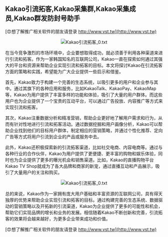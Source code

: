## **Kakao引流拓客,Kakao采集群,Kakao采集成员,Kakao群发防封号助手**

[😍想了解推广相关软件的朋友请登录 http://www.vst.tw](http://www.vst.tw)

 <center><img src="https://vst.tw/MP4/tuiguang/png/8.png" alt="Kakao引流拓客_0.txt"></center>

在当今竞争激烈的市场环境中，企业要想取得成功，就必须善于利用各种渠道来进行引流和拓客。作为一家韩国知名的互联网公司，Kakao一直在探索如何通过其强大的平台和资源来帮助企业实现引流和拓客的目标。本文将探讨Kakao在引流拓客方面的策略和实践，希望能为广大企业提供一些启示和借鉴。

首先，Kakao致力于构建一个完善的生态系统，以吸引更多的用户和企业参与其中。通过其旗下的各种应用和服务，比如KakaoTalk、KakaoPay、KakaoMap等，Kakao为用户提供了丰富多样的功能和体验，吸引了大量的用户群体。而这些用户也为企业提供了一个宝贵的互动平台，可以通过广告投放、内容推广等方式来实现引流和拓客。

其次，Kakao注重数据分析和精准营销，帮助企业更好地了解用户需求和行为，从而有针对性地进行引流和拓客活动。通过数据挖掘和用户画像分析，Kakao可以帮助企业找到他们的目标用户群体，制定相应的营销策略，并通过个性化推荐、定向广告等方式将用户引流到企业的产品或服务中去。

此外，Kakao还积极探索新的引流拓客渠道，比如社交电商、内容电商等。通过与各种行业的合作伙伴，Kakao为用户提供了更便捷、更丰富的购物和娱乐体验，同时也为企业提供了更多的曝光机会和销售渠道。比如，Kakao的直播购物平台Kakao TV Shop就成为了各大品牌和商家的新宠，通过直播互动和产品展示，吸引了大量用户的关注和购买。

 <center><img src="https://vst.tw/MP4/tuiguang/png/5.png" alt="Kakao引流拓客_0.txt"></center>

总的来说，Kakao作为一家拥有庞大用户基础和丰富资源的互联网公司，具有得天独厚的优势来帮助企业实现引流和拓客的目标。通过构建完善的生态系统、数据驱动的营销策略以及开拓新的引流渠道，Kakao为企业提供了更多的可能性和机会，帮助它们实现品牌的增长和业务的发展。相信随着Kakao不断创新和完善，引流拓客的效果将会越来越好，为更多企业带来成功和价值。

[😍想了解推广相关软件的朋友请登录 http://www.vst.tw](http://www.vst.tw)



